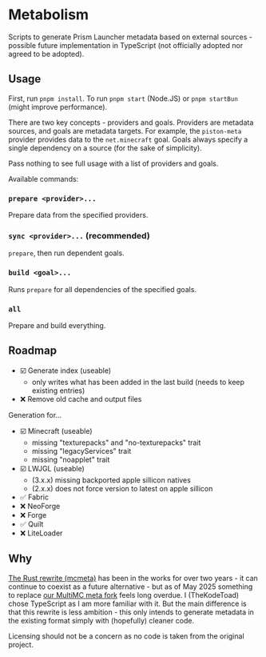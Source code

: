 # Metabolism
Scripts to generate Prism Launcher metadata based on external sources - possible future implementation in TypeScript (not officially adopted nor agreed to be adopted).

## Usage
First, run `pnpm install`.
To run `pnpm start` (Node.JS) or `pnpm startBun` (might improve performance).

There are two key concepts - providers and goals. Providers are metadata sources, and goals are metadata targets.
For example, the `piston-meta` provider provides data to the `net.minecraft` goal.
Goals always specify a single dependency on a source (for the sake of simplicity).

Pass nothing to see full usage with a list of providers and goals.

Available commands:

### `prepare <provider>...`
Prepare data from the specified providers.

### `sync <provider>...` (recommended)
`prepare`, then run dependent goals.

### `build <goal>...`
Runs `prepare` for all dependencies of the specified goals.

### `all`
Prepare and build everything.

## Roadmap
- ☑️ Generate index (useable)
  - only writes what has been added in the last build (needs to keep existing entries)
- ❌ Remove old cache and output files

Generation for...
- ☑️ Minecraft (useable)
  - missing "texturepacks" and "no-texturepacks" trait
  - missing "legacyServices" trait
  - missing "noapplet" trait
- ☑️ LWJGL (useable)
  - (3.x.x) missing backported apple sillicon natives
  - (2.x.x) does not force version to latest on apple sillicon
- ✅ Fabric
- ❌ NeoForge
- ❌ Forge
- ✅ Quilt
- ❌ LiteLoader

## Why

[The Rust rewrite (mcmeta)](https://github.com/PrismLauncher/mcmeta) has been in the works for over two years - it can continue to coexist as a future alternative - but as of May 2025 something to replace [our MultiMC meta fork](https://github.com/prismLauncher/meta) feels long overdue.
I (TheKodeToad) chose TypeScript as I am more familiar with it. But the main difference is that this rewrite is less ambition - this only intends to generate metadata in the existing format simply with (hopefully) cleaner code.

Licensing should not be a concern as no code is taken from the original project.

